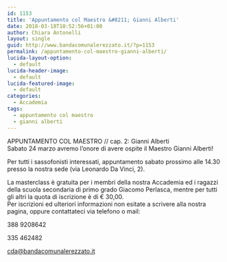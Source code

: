 ```yaml
---
id: 1153
title: 'Appuntamento col Maestro &#8211; Gianni Alberti'
date: 2018-03-18T10:52:56+01:00
author: Chiara Antonelli
layout: single
guid: http://www.bandacomunalerezzato.it/?p=1153
permalink: /appuntamento-col-maestro-gianni-alberti/
lucida-layout-option:
  - default
lucida-header-image:
  - default
lucida-featured-image:
  - default
categories:
  - Accademia
tags:
  - appuntamento col maestro
  - gianni alberti
---
```

APPUNTAMENTO COL MAESTRO // cap. 2: Gianni Alberti  
Sabato 24 marzo avremo l&#8217;onore di avere ospite il Maestro Gianni Alberti!

Per tutti i sassofonisti interessati, appuntamento sabato prossimo alle 14.30 presso la nostra sede (via Leonardo Da Vinci, 2).

La masterclass è gratuita per i membri della nostra Accademia ed i ragazzi della scuola secondaria di primo grado Giacomo Perlasca, mentre per tutti gli altri la quota di iscrizione è di € 30,00.  
Per iscrizioni ed ulteriori informazioni non esitate a scrivere alla nostra pagina, oppure contattateci via telefono o mail:&nbsp;

388 9208642

335 462482

cda@bandacomunalerezzato.it